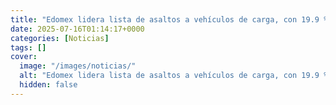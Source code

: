 ```yaml
---
title: "Edomex lidera lista de asaltos a vehículos de carga, con 19.9 % de los casos"
date: 2025-07-16T01:14:17+0000
categories: [Noticias]
tags: []
cover:
  image: "/images/noticias/"
  alt: "Edomex lidera lista de asaltos a vehículos de carga, con 19.9 % de los casos"
  hidden: false
---
```




